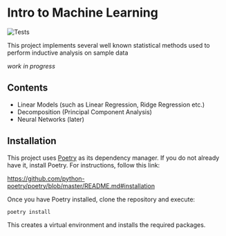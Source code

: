 # Intro to Machine Learning

![Tests](https://github.com/MoritzM00/Machine-Learning/actions/workflows/tests.yml/badge.svg)

This project implements several well known statistical methods used to perform inductive analysis on sample data

*work in progress*

## Contents
- Linear Models (such as Linear Regression, Ridge Regression etc.)
- Decomposition (Principal Component Analysis)
- Neural Networks (later)

## Installation

This project uses [Poetry](https://python-poetry.org/ "python-poetry.org") as its dependency manager.
If you do not already have it, install Poetry.
For instructions, follow this link:

https://github.com/python-poetry/poetry/blob/master/README.md#installation


Once you have Poetry installed, clone the repository and execute:

```bash
poetry install
```

This creates a virtual environment and installs the required packages.
